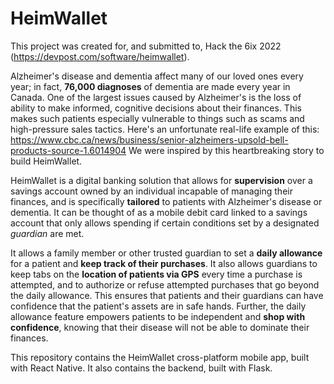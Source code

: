 # HeimWallet

This project was created for, and submitted to, Hack the 6ix 2022 (https://devpost.com/software/heimwallet).

Alzheimer's disease and dementia affect many of our loved ones every year; in fact, **76,000 diagnoses** of  dementia are made every year in Canada. One of the largest issues caused by Alzheimer's is the loss of ability to make informed, cognitive decisions about their finances. This makes such patients especially vulnerable to things such as scams and high-pressure sales tactics. Here's an unfortunate real-life example of this: https://www.cbc.ca/news/business/senior-alzheimers-upsold-bell-products-source-1.6014904 We were inspired by this heartbreaking story to build HeimWallet.

HeimWallet is a digital banking solution that allows for **supervision** over a savings account owned by an individual incapable of managing their finances, and is specifically **tailored** to patients with Alzheimer's disease or dementia. It can be thought of as a mobile debit card linked to a savings account that only allows spending if certain conditions set by a designated *guardian* are met.

It allows a family member or other trusted guardian to set a **daily allowance** for a patient and **keep track of their purchases**. It also allows guardians to keep tabs on the **location of patients via GPS** every time a purchase is attempted, and to authorize or refuse attempted purchases that go beyond the daily allowance. This ensures that patients and their guardians can have confidence that the patient's assets are in safe hands. Further, the daily allowance feature empowers patients to be independent and **shop with confidence**, knowing that their disease will not be able to dominate their finances.

This repository contains the HeimWallet cross-platform mobile app, built with React Native. It also contains the backend, built with Flask.
